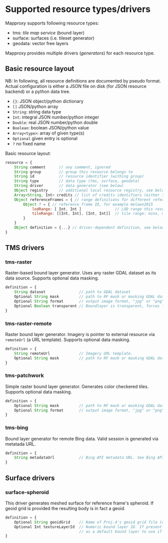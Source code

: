 # Supported resource types/drivers

Mapproxy supports following resource types:
 * tms: *tile map service* (bound layer)
 * surface: surfaces (i.e. tileset generator)
 * geodata: vector free layers

Mapproxy provides multiple drivers (*generators*) for each resource type.

## Basic resource layout

NB: In following, all resource definitions are documented by pseudo format. Actual configuration is either
a JSON file on disk (for JSON resource backend) or a python data tree. 
 
 * `{}`: JSON object/python dictionary
 * `[]` JSON/python array
 * `String`: string data type
 * `Int`: integral JSON number/python integer
 * `Double`: real JSON number/python double
 * `Boolean`: boolean JSON/python value
 * `Array<type>`: array of given type(s)
 * `Optional` given entry is optional
 * `?` no fixed name

Basic resource layout:

```javascript
resource = {
    String comment      // any comment, ignored
    String group        // group this resource belongs to
    String id           // resource identifier (withing group)
    String type         // data type (tms, surface, geodata)
    String driver       // data generator (see below)
    Object registry     // additional local resource registry, see below
    Array<String, Int> credits // list of credits identifiers (either textual or numeric)
    Object referenceFrames = { // range definitions for different reference frames
        Object ? = { // reference frame ID, for example melown2015
            lodRange: [ Int, Int ]               // LOD range this resource produces data
            tileRange: [[Int, Int], [Int, Int]]  // tile range: minx, miny, maxx, maxy; inclusive range
        }
    }
    Object definition = {...} // driver-dependent definition, see below
}
```

## TMS drivers

### tms-raster

Raster-based bound layer generator. Uses any raster GDAL dataset as its data source. Supports optional data masking.

```javascript
definition = {
    String dataset               // path to GDAL dataset
    Optional String mask         // path to RF mask or masking GDAL dataset
    Optional String format       // output image format, "jpg" or "png" (defaults to "jpg")
    Optional Boolean transparent // Boundlayer is transparent, forces format to "png"
}
```

### tms-raster-remote

Raster bound layer generator. Imagery is pointer to external resource via `remoteUrl` (a URL template). Supports optional data masking.

```javascript
definition = {
    String remoteUrl             // Imagery URL template.
    Optional String mask         // path to RF mask or masking GDAL dataset
}
```


### tms-patchwork

Simple raster bound layer generator. Generates color checkered tiles. Supports optional data masking.

```javascript
definition = {
    Optional String mask         // path to RF mask or masking GDAL dataset
    Optional String format       // output image format, "jpg" or "png" (defaults to "jpg")
}
```

### tms-bing

Bound layer generator for remote Bing data. Valid session is generated via metatada URL.

```javascript
definition = {
    String metadataUrl           // Bing API metadata URL. See Bing API documentation for more info.
}
```

## Surface drivers

### surface-spheroid

This driver generates meshed surface for reference frame's spheroid. If geoid grid is provided the resulting body
is in fact a geoid.

```javascript
definition = {
    Optional String geoidGrid    // Name of Proj.4's geoid grid file (e.g. `egm96_15.gtx`).
    Optional Int textureLayerId  // Numeric bound layer ID. If present this ID is written into generated meshes
                                 // as a default bound layer to use if nothing else is mapped on the surface.
}
```

